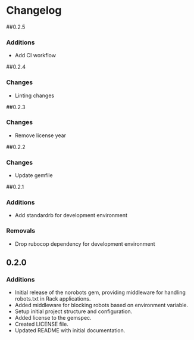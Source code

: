 # Changelog

##0.2.5

### Additions

- Add CI workflow 

##0.2.4

### Changes

- Linting changes

##0.2.3

### Changes

- Remove license year

##0.2.2

### Changes

- Update gemfile

##0.2.1

### Additions

- Add standardrb for development environment

### Removals

- Drop rubocop dependency for development environment


## 0.2.0

### Additions

- Initial release of the norobots gem, providing middleware for handling robots.txt in Rack applications. 
- Added middleware for blocking robots based on environment variable.
- Setup initial project structure and configuration.
- Added license to the gemspec.
- Created LICENSE file.
- Updated README with initial documentation.